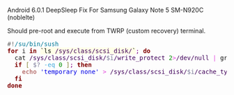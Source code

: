 Android 6.0.1 DeepSleep Fix For Samsung Galaxy Note 5 SM-N920C (noblelte)

Should pre-root and execute from TWRP (custom recovery) terminal.
<!--more-->


<pre><span style='color:#696969; '>#!</span><span style='color:#007997; '>/su/bin/sush</span>
<span style='color:#800000; font-weight:bold; '>for</span> i <span style='color:#800000; font-weight:bold; '>in</span> <span style='color:#000000; background:#ffffe8; '>`ls </span><span style='color:#40015a; background:#ffffe8; '>/sys/class/scsi_disk</span><span style='color:#40015a; background:#ffffe8; '>/</span><span style='color:#000000; background:#ffffe8; '>`</span><span style='color:#800080; '>;</span> <span style='color:#800000; font-weight:bold; '>do</span>
  cat <span style='color:#40015a; '>/sys/class/scsi_disk</span><span style='color:#40015a; '>/</span><span style='color:#797997; '>$i</span><span style='color:#40015a; '>/write_protect</span> <span style='color:#008c00; '>2</span><span style='color:#e34adc; '>></span><span style='color:#40015a; '>/dev/null</span> <span style='color:#e34adc; '>|</span> grep <span style='color:#008c00; '>1</span> <span style='color:#e34adc; '>></span><span style='color:#40015a; '>/dev/null</span>
  <span style='color:#800000; font-weight:bold; '>if</span> <span style='color:#808030; '>[</span> <span style='color:#797997; '>$?</span> <span style='color:#44aadd; '>-eq</span> <span style='color:#008c00; '>0</span> <span style='color:#808030; '>]</span><span style='color:#800080; '>;</span> <span style='color:#800000; font-weight:bold; '>then</span>
    <span style='color:#bb7977; font-weight:bold; '>echo</span> <span style='color:#0000e6; '>'temporary none'</span> <span style='color:#e34adc; '>></span> <span style='color:#40015a; '>/sys/class/scsi_disk</span><span style='color:#40015a; '>/</span><span style='color:#797997; '>$i</span><span style='color:#40015a; '>/cache_type</span>
  <span style='color:#800000; font-weight:bold; '>fi</span>
<span style='color:#800000; font-weight:bold; '>done</span>
</pre>